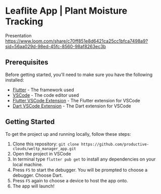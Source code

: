 # Leaflite App | Plant Moisture Tracking

Presentation
https://www.loom.com/share/c70ff851e8d6421ca25cc1bfca7498a9?sid=56aa029d-98ed-45fc-8560-98af8263ec3b

## Prerequisites

Before getting started, you'll need to make sure you have the following installed:

- [Flutter](https://flutter.dev/docs/get-started/install) - The framework used
- [VSCode](https://code.visualstudio.com/) - The code editor used
- [Flutter VSCode Extension](https://marketplace.visualstudio.com/items?itemName=Dart-Code.flutter) - The Flutter extension for VSCode
- [Dart VSCode Extension](https://marketplace.visualstudio.com/items?itemName=Dart-Code.dart-code) - The Dart extension for VSCode

## Getting Started

To get the project up and running locally, follow these steps:

1. Clone this repository: `git clone https://github.com/productive-clouds/weltp_manager_app.git`
2. Open the project in VSCode
3. In terminal type `flutter pub get` to install any dependencies on your local machine.
4. Press `F5` to start the debugger. You will be prompted to choose a debugger. Choose Dart.
5. Press `F5` again to choose a device to host the app onto. 
6. The app will launch!
